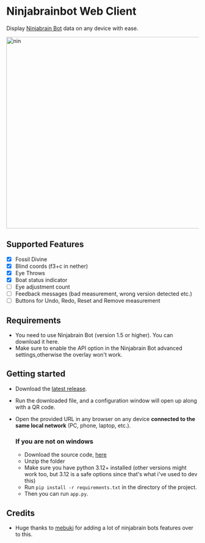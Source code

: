 # Ninjabrainbot Web Client
Display [Ninjabrain Bot](https://github.com/ninjabrain1/ninjabrain-bot) data on any device with ease.

<img width="1100" height="500" alt="nin" src="https://github.com/user-attachments/assets/508f8937-9dcb-438f-9aea-90d3c6a1c587" />

## Supported Features
  - [x] Fossil Divine
  - [x] Blind coords (f3+c in nether)
  - [x] Eye Throws
  - [x] Boat status indicator
  - [ ] Eye adjustment count
  - [ ] Feedback messages (bad measurement, wrong version detected etc.)
  - [ ] Buttons for Undo, Redo, Reset and Remove measurement

## Requirements
- You need to use Ninjabrain Bot (version 1.5 or higher). You can download it here.
- Make sure to enable the API option in the Ninjabrain Bot advanced settings,otherwise the overlay won't work.

## Getting started
- Download the [latest release](https://github.com/cylorun/ninbot-overlay/releases/latest).
- Run the downloaded file, and a configuration window will open up along with a QR code.
- Open the provided URL in any browser on any device **connected to the same local network** (PC, phone, laptop, etc.).

  ### If you are not on windows
  - Download the source code, [here](https://github.com/cylorun/ninbot-web-client/archive/refs/heads/main.zip)
  - Unzip the folder
  - Make sure you have python 3.12+ installed (other versions might work too, but 3.12 is a safe options since that's what i've used to dev this)
  - Run `pip install -r requirements.txt` in the directory of the project.
  - Then you can run `app.py`.

## Credits
- Huge thanks to [mebuki](https://github.com/mebuki117) for adding a lot of ninjabrain bots features over to this.
